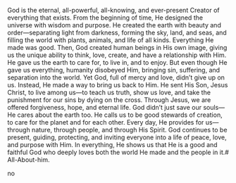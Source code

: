 God is the eternal, all-powerful, all-knowing, and ever-present Creator of everything that exists. From the beginning of time, He designed the universe with wisdom and purpose. He created the earth with beauty and order—separating light from darkness, forming the sky, land, and seas, and filling the world with plants, animals, and life of all kinds. Everything He made was good. Then, God created human beings in His own image, giving us the unique ability to think, love, create, and have a relationship with Him. He gave us the earth to care for, to live in, and to enjoy. But even though He gave us everything, humanity disobeyed Him, bringing sin, suffering, and separation into the world. Yet God, full of mercy and love, didn’t give up on us. Instead, He made a way to bring us back to Him. He sent His Son, Jesus Christ, to live among us—to teach us truth, show us love, and take the punishment for our sins by dying on the cross. Through Jesus, we are offered forgiveness, hope, and eternal life. God didn’t just save our souls—He cares about the earth too. He calls us to be good stewards of creation, to care for the planet and for each other. Every day, He provides for us—through nature, through people, and through His Spirit. God continues to be present, guiding, protecting, and inviting everyone into a life of peace, love, and purpose with Him. In everything, He shows us that He is a good and faithful God who deeply loves both the world He made and the people in it.# All-About-him.



no
